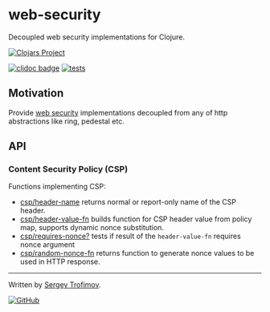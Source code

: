# web-security

Decoupled web security implementations for Clojure.

[![Clojars Project](https://img.shields.io/clojars/v/com.github.strojure/web-security.svg)](https://clojars.org/com.github.strojure/web-security)

[![cljdoc badge](https://cljdoc.org/badge/com.github.strojure/web-security)](https://cljdoc.org/d/com.github.strojure/web-security)
[![tests](https://github.com/strojure/web-security/actions/workflows/tests.yml/badge.svg)](https://github.com/strojure/web-security/actions/workflows/tests.yml)

## Motivation

Provide [web security] implementations decoupled from any of http abstractions
like ring, pedestal etc.

[web security]: https://developer.mozilla.org/en-US/docs/Web/Security

## API

### Content Security Policy (CSP)

Functions implementing CSP:

- [csp/header-name] returns normal or report-only name of the CSP header.
- [csp/header-value-fn] builds function for CSP header value from policy map,
  supports dynamic nonce substitution.
- [csp/requires-nonce?] tests if result of the `header-value-fn` requires nonce
  argument
- [csp/random-nonce-fn] returns function to generate nonce values to be used in
  HTTP response.

[csp/header-name]:
https://cljdoc.org/d/com.github.strojure/web-security/CURRENT/api/strojure.web-security.csp#header-name

[csp/header-value-fn]:
https://cljdoc.org/d/com.github.strojure/web-security/CURRENT/api/strojure.web-security.csp#header-value-fn

[csp/requires-nonce?]:
https://cljdoc.org/d/com.github.strojure/web-security/CURRENT/api/strojure.web-security.csp#requires-nonce?

[csp/random-nonce-fn]:
https://cljdoc.org/d/com.github.strojure/web-security/CURRENT/api/strojure.web-security.csp#random-nonce-fn

---

Written by [Sergey Trofimov](https://github.com/serioga).

[![GitHub](https://img.shields.io/github/license/strojure/web-security)](UNLICENSE)

